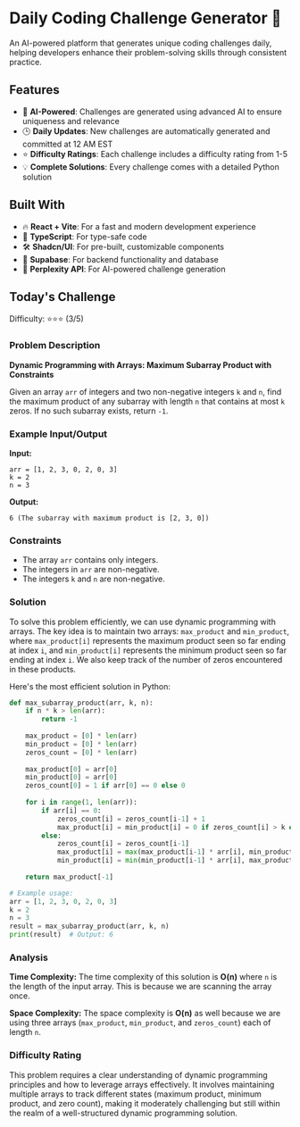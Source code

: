# Daily Coding Challenge Generator 🚀

An AI-powered platform that generates unique coding challenges daily, helping developers enhance their problem-solving skills through consistent practice.

## Features

- 🤖 **AI-Powered**: Challenges are generated using advanced AI to ensure uniqueness and relevance
- 🕒 **Daily Updates**: New challenges are automatically generated and committed at 12 AM EST
- ⭐ **Difficulty Ratings**: Each challenge includes a difficulty rating from 1-5
- 💡 **Complete Solutions**: Every challenge comes with a detailed Python solution

## Built With

- 🔥 **React + Vite**: For a fast and modern development experience
- 🔷 **TypeScript**: For type-safe code
- 🛠️ **Shadcn/UI**: For pre-built, customizable components
- 🔌 **Supabase**: For backend functionality and database
- 🤖 **Perplexity API**: For AI-powered challenge generation

## Today's Challenge

Difficulty: ⭐⭐⭐ (3/5)

### Problem Description

**Dynamic Programming with Arrays: Maximum Subarray Product with Constraints**

Given an array `arr` of integers and two non-negative integers `k` and `n`, find the maximum product of any subarray with length `n` that contains at most `k` zeros. If no such subarray exists, return `-1`.

### Example Input/Output

**Input:**
```
arr = [1, 2, 3, 0, 2, 0, 3]
k = 2
n = 3
```

**Output:**
```
6 (The subarray with maximum product is [2, 3, 0])
```

### Constraints
- The array `arr` contains only integers.
- The integers in `arr` are non-negative.
- The integers `k` and `n` are non-negative.

### Solution

To solve this problem efficiently, we can use dynamic programming with arrays. The key idea is to maintain two arrays: `max_product` and `min_product`, where `max_product[i]` represents the maximum product seen so far ending at index `i`, and `min_product[i]` represents the minimum product seen so far ending at index `i`. We also keep track of the number of zeros encountered in these products.

Here's the most efficient solution in Python:

```python
def max_subarray_product(arr, k, n):
    if n * k > len(arr):
        return -1
    
    max_product = [0] * len(arr)
    min_product = [0] * len(arr)
    zeros_count = [0] * len(arr)
    
    max_product[0] = arr[0]
    min_product[0] = arr[0]
    zeros_count[0] = 1 if arr[0] == 0 else 0
    
    for i in range(1, len(arr)):
        if arr[i] == 0:
            zeros_count[i] = zeros_count[i-1] + 1
            max_product[i] = min_product[i] = 0 if zeros_count[i] > k else min_product[i-1] * arr[i]
        else:
            zeros_count[i] = zeros_count[i-1]
            max_product[i] = max(max_product[i-1] * arr[i], min_product[i-1] * arr[i])
            min_product[i] = min(min_product[i-1] * arr[i], max_product[i-1] * arr[i])
    
    return max_product[-1]

# Example usage:
arr = [1, 2, 3, 0, 2, 0, 3]
k = 2
n = 3
result = max_subarray_product(arr, k, n)
print(result)  # Output: 6
```

### Analysis

**Time Complexity:**
The time complexity of this solution is **O(n)** where `n` is the length of the input array. This is because we are scanning the array once.

**Space Complexity:**
The space complexity is **O(n)** as well because we are using three arrays (`max_product`, `min_product`, and `zeros_count`) each of length `n`.

### Difficulty Rating

This problem requires a clear understanding of dynamic programming principles and how to leverage arrays effectively. It involves maintaining multiple arrays to track different states (maximum product, minimum product, and zero count), making it moderately challenging but still within the realm of a well-structured dynamic programming solution.